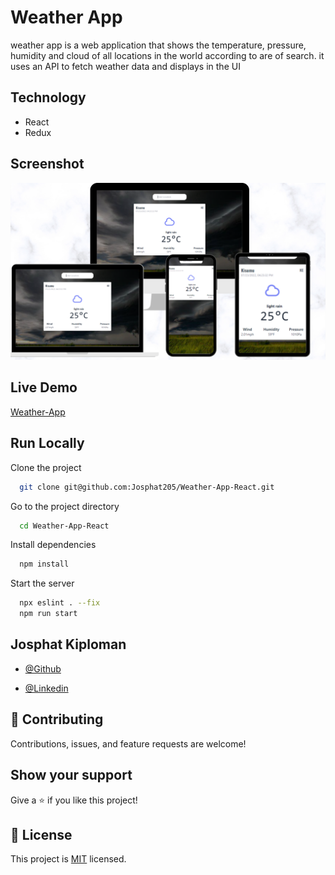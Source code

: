 # Weather App

weather app is a web application that shows the temperature, pressure, humidity and cloud of all locations in the world according to are of search. it uses an API to fetch weather data and displays in the UI

## Technology 

- React
- Redux

## Screenshot
![App Screenshot](design.png)

## Live Demo

[Weather-App](https://weather-app-200.herokuapp.com/)


## Run Locally

Clone the project

```bash
  git clone git@github.com:Josphat205/Weather-App-React.git
```

Go to the project directory

```bash
  cd Weather-App-React
```

Install dependencies

```bash
  npm install
```

Start the server

```bash
  npx eslint . --fix
  npm run start
```


## Josphat Kiploman

- [@Github](https://github.com/Josphat205)

- [@Linkedin](https://www.linkedin.com/in/josphat-kiploman-797430236/)


## 🤝 Contributing

Contributions, issues, and feature requests are welcome!

## Show your support

Give a ⭐ if you like this project!

## 📝 License

This project is [MIT](./MIT.md) licensed.




